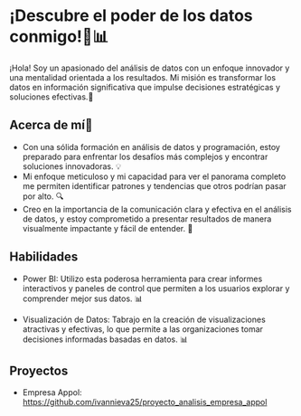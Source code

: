 # ¡Descubre el poder de los datos conmigo!💼📊
¡Hola! Soy  un apasionado del análisis de datos con un enfoque innovador y una mentalidad orientada a los resultados. Mi misión es transformar los datos en información significativa que impulse decisiones estratégicas y soluciones efectivas.🚀

## Acerca de mí🌟
- Con una sólida formación en análisis de datos y programación, estoy preparado para enfrentar los desafíos más complejos y encontrar soluciones innovadoras. 💡
- Mi enfoque meticuloso y mi capacidad para ver el panorama completo me permiten identificar patrones y tendencias que otros podrían pasar por alto. 🔍
- Creo en la importancia de la comunicación clara y efectiva en el análisis de datos, y estoy comprometido a presentar resultados de manera visualmente impactante y fácil de entender. 💬
## Habilidades
- Power BI:  Utilizo esta poderosa herramienta para crear informes interactivos y paneles de control que permiten a los usuarios explorar y comprender mejor sus datos. 📊

- Visualización de Datos: Tabrajo en la creación de visualizaciones atractivas y efectivas, lo que permite a las organizaciones tomar decisiones informadas basadas en datos. 📊
## Proyectos 
- Empresa Appol:
https://github.com/ivannieva25/proyecto_analisis_empresa_appol
